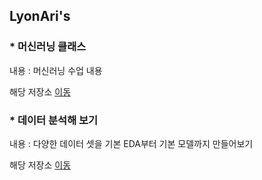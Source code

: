 ## LyonAri's

### * 머신러닝 클래스
내용 : 머신러닝 수업 내용

해당 저장소 [이동](https://github.com/LyonAri/ML_LIB_CLASS)

### * 데이터 분석해 보기
내용 : 다양한 데이터 셋을 기본 EDA부터 기본 모델까지 만들어보기

해당 저장소 [이동](https://github.com/LyonAri/MyDataAnalysis)


<!--
**LyonAri/LyonAri** is a ✨ _special_ ✨ repository because its `README.md` (this file) appears on your GitHub profile.

Here are some ideas to get you started:


- 🔭 I’m currently a college student.
- 🌱 I’m currently learning about machine learning.
- 👯 I’m looking to collaborate on ...
- 🤔 I’m looking for help with ...
- 💬 Ask me about ...
- 📫 How to reach me: ...
- 😄 Pronouns: ...
- ⚡ Fun fact: ...

-->
